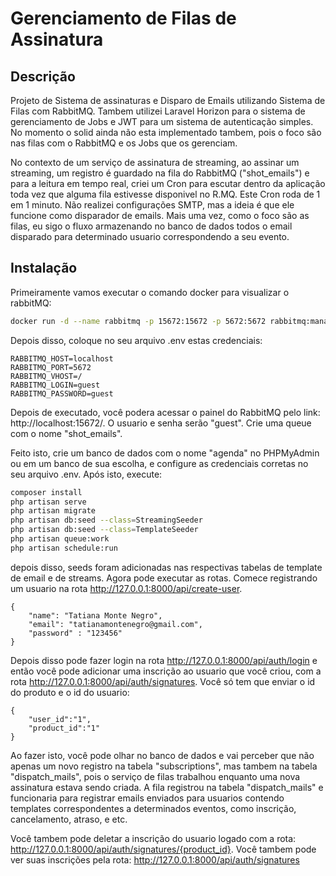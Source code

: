 # Gerenciamento de Filas de Assinatura

## Descrição

Projeto de Sistema de assinaturas e Disparo de Emails utilizando Sistema de Filas com RabbitMQ. Tambem utilizei Laravel Horizon para o sistema de gerenciamento de Jobs e JWT para um sistema de autenticação simples.
No momento o solid ainda não esta implementado tambem, pois o foco são nas filas com o RabbitMQ e os Jobs que os gerenciam.

No contexto de um serviço de assinatura de streaming, ao assinar um streaming, um registro é guardado na fila do RabbitMQ ("shot_emails") e para a leitura em tempo real, criei um Cron para escutar dentro da aplicação toda vez que alguma fila estivesse disponivel no R.MQ. Este Cron roda de 1 em 1 minuto. Não realizei configurações SMTP, mas a ideia é que ele funcione como disparador de emails. Mais uma vez, como o foco são as filas, eu sigo o fluxo armazenando no banco de dados todos o email disparado para determinado usuario correspondendo a seu evento.

## Instalação

Primeiramente vamos executar o comando docker para visualizar o rabbitMQ:

```bash
docker run -d --name rabbitmq -p 15672:15672 -p 5672:5672 rabbitmq:management
```
Depois disso, coloque no seu arquivo .env estas credenciais:

```console
RABBITMQ_HOST=localhost
RABBITMQ_PORT=5672
RABBITMQ_VHOST=/
RABBITMQ_LOGIN=guest
RABBITMQ_PASSWORD=guest
```

Depois de executado, você podera acessar o painel do RabbitMQ pelo link: http://localhost:15672/. O usuario e senha serão "guest". Crie uma queue com o nome "shot_emails".

Feito isto, crie um banco de dados com o nome "agenda" no PHPMyAdmin ou em um banco de sua escolha, e configure as credenciais corretas no seu arquivo .env.
Após isto, execute:

```bash
composer install
php artisan serve
php artisan migrate
php artisan db:seed --class=StreamingSeeder
php artisan db:seed --class=TemplateSeeder
php artisan queue:work
php artisan schedule:run
```

depois disso, seeds foram adicionadas nas respectivas tabelas de template de email e de streams. Agora pode executar as rotas.
Comece registrando um usuario na rota http://127.0.0.1:8000/api/create-user.

```console
{
    "name": "Tatiana Monte Negro",
    "email": "tatianamontenegro@gmail.com",
    "password" : "123456"
}
```

Depois disso pode fazer login na rota http://127.0.0.1:8000/api/auth/login e então você pode adicionar uma inscrição ao usuario que você criou, com a rota http://127.0.0.1:8000/api/auth/signatures. Você só tem que enviar o id do produto e o id do usuario:

```console
{
    "user_id":"1",
    "product_id":"1"
}
```

Ao fazer isto, você pode olhar no banco de dados e vai perceber que não apenas um novo registro na tabela "subscriptions", mas tambem na tabela "dispatch_mails", pois o serviço de filas trabalhou enquanto uma nova assinatura estava sendo criada. A fila registrou na tabela "dispatch_mails" e funcionaria para registrar emails enviados para usuarios contendo templates correspondentes a determinados eventos, como inscrição, cancelamento, atraso, e etc.

Você tambem pode deletar a inscrição do usuario logado com a rota: http://127.0.0.1:8000/api/auth/signatures/{product_id}.
Você tambem pode ver suas inscrições pela rota: http://127.0.0.1:8000/api/auth/signatures